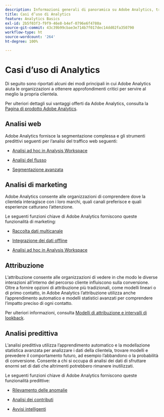 ```yaml
---
description: Informazioni generali di panoramica su Adobe Analytics, tra cui informazioni sull’interfaccia di Analytics e informazioni introduttive per amministratori, analisti, utenti e sviluppatori.
title: Casi d’uso di Analytics
feature: Analytics Basics
exl-id: 2b5f03f3-f9f9-46e8-b4ef-0796e6f4780a
source-git-commit: 43c39b99cbae3e714b7f017dec14dd02fa350790
workflow-type: ht
source-wordcount: '264'
ht-degree: 100%

---
```


# Casi d’uso di Analytics

Di seguito sono riportati alcuni dei modi principali in cui Adobe Analytics aiuta le organizzazioni a ottenere approfondimenti critici per servire al meglio la propria clientela.

Per ulteriori dettagli sui vantaggi offerti da Adobe Analytics, consulta la [Pagina di prodotto Adobe Analytics](https://business.adobe.com/products/analytics/adobe-analytics.html?lang=it).

## Analisi web

Adobe Analytics fornisce la segmentazione complessa e gli strumenti predittivi seguenti per l’analisi del traffico web seguenti:

* [Analisi ad hoc in Analysis Workspace](/help/analyze/analysis-workspace/home.md)

* [Analisi del flusso](/help/analyze/analysis-workspace/visualizations/c-flow/flow.md)

* [Segmentazione avanzata](https://experienceleague.adobe.com/docs/analytics/components/segmentation/seg-home.html?lang=it)


## Analisi di marketing

Adobe Analytics consente alle organizzazioni di comprendere dove la clientela interagisce con i loro marchi, quali canali preferisce e quali esperienze catturano l’attenzione.

Le seguenti funzioni chiave di Adobe Analytics forniscono queste funzionalità di marketing:

* [Raccolta dati multicanale](https://experienceleague.adobe.com/docs/analytics/analyze/reports-analytics/reporting-interface/overview-data-collection.html?lang=it)

* [Integrazione dei dati offline](https://experienceleague.adobe.com/docs/analytics/import/data-sources/overview.html?lang=it)

* [Analisi ad hoc in Analysis Workspace](/help/analyze/analysis-workspace/home.md)

## Attribuzione

L’attribuzione consente alle organizzazioni di vedere in che modo le diverse interazioni all’interno del percorso cliente influiscono sulla conversione. Oltre a fornire opzioni di attribuzione più tradizionali, come modelli lineari o di primo contatto, in Adobe Analytics l’attribuzione utilizza anche l’apprendimento automatico e modelli statistici avanzati per comprendere l’impatto preciso di ogni contatto.

Per ulteriori informazioni, consulta [Modelli di attribuzione e intervalli di lookback](/help/analyze/analysis-workspace/attribution/models.md).

## Analisi predittiva

L’analisi predittiva utilizza l’apprendimento automatico e la modellazione statistica avanzata per analizzare i dati della clientela, trovare modelli e prevedere il comportamento futuro, ad esempio l’abbandono o la probabilità di conversione. Consente a chi si occupa di analisi dei dati di sfruttare enormi set di dati che altrimenti potrebbero rimanere inutilizzati.

Le seguenti funzioni chiave di Adobe Analytics forniscono queste funzionalità predittive:

* [Rilevamento delle anomalie](#anomaly-detection)

* [Analisi dei contributi](#contribution-analysis)

* [Avvisi intelligenti](#intelligent-alerts)
